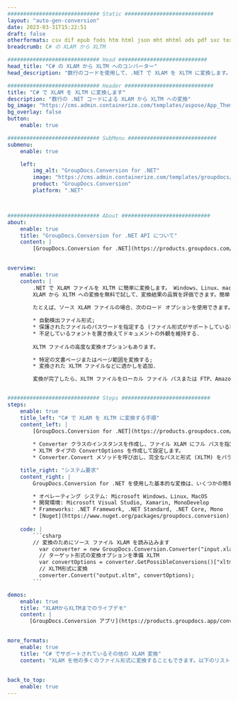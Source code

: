 ```yaml
---
############################# Static ############################
layout: "auto-gen-conversion"
date: 2023-03-31T15:22:51
draft: false
otherformats: csv dif epub fods htm html json mht mhtml ods pdf sxc tex tsv xlam xls xlsb xlsm xlsx xlt xltm xltx xml xps
breadcrumb: C# の XLAM から XLTM

############################# Head ############################
head_title: "C# の XLAM から XLTM へのコンバーター"
head_description: "数行のコードを使用して、.NET で XLAM を XLTM に変換します。 GroupDocs ドキュメント変換 API を使用して、160 を超えるファイル形式を変換します。"

############################# Header ############################
title: "C# で XLAM を XLTM に変換します"
description: "数行の .NET コードによる XLAM から XLTM への変換"
bg_image: "https://cms.admin.containerize.com/templates/aspose/App_Themes/V3/images/bg/header1.png"
bg_overlay: false
button:
    enable: true

############################# SubMenu ############################
submenu:
    enable: true

    left:
        img_alt: "GroupDocs.Conversion for .NET"
        image: "https://cms.admin.containerize.com/templates/groupdocs/images/product-logos/90x90-noborder/groupdocs-conversion-net.png"
        product: "GroupDocs.Conversion"
        platform: ".NET"



############################# About ############################
about:
    enable: true
    title: "GroupDocs.Conversion for .NET API について"
    content: |
        [GroupDocs.Conversion for .NET](https://products.groupdocs.com/conversion/net/) を使用して、Microsoft Word、Excel、PowerPoint、PDF、Visio、およびその他の形式を変換できます。 GroupDocs.Conversion は、高いパフォーマンスが要求されるバックエンドおよび内部システムに適したスタンドアロン API です。 Microsoft や Open Office などのソフトウェアには依存しません。
    

overview:
    enable: true
    content: |
        .NET で XLAM ファイルを XLTM に簡単に変換します。 Windows、Linux、macOS など、任意のプラットフォームで C# コード行を 2 行だけ使用できます。
        XLAM から XLTM への変換を無料で試して、変換結果の品質を評価できます。簡単なファイル変換のシナリオに加えて、ソース XLAM ファイルをロードし、出力 XLTM 結果を保存するためのより高度なオプションを試すことができます。 
        
        たとえば、ソース XLAM ファイルの場合、次のロード オプションを使用できます。

        * 自動検出ファイル形式;
        * 保護されたファイルのパスワードを指定する (ファイル形式がサポートしている場合);
        * 不足しているフォントを置き換えてドキュメントの外観を維持する.
        
        XLTM ファイルの高度な変換オプションもあります。

        * 特定の文書ページまたはページ範囲を変換する;
        * 変換された XLTM ファイルなどに透かしを追加.

        変換が完了したら、XLTM ファイルをローカル ファイル パスまたは FTP、Amazon S3、Google Drive、Dropbox などのサードパーティ ストレージに保存できます。注意してください - XLAM を {{ に変換するにはTO}} MS Office、Open Office、Adobe Acrobat Reader などの追加のソフトウェアをインストールする必要はありません。


############################# Steps ############################
steps:
    enable: true
    title_left: "C# で XLAM を XLTM に変換する手順"
    content_left: |
        [GroupDocs.Conversion for .NET](https://products.groupdocs.com/conversion/net/) を使用すると、開発者は数行のコードで XLAM ファイルを XLTM に簡単に変換できます。
        
        * Converter クラスのインスタンスを作成し、ファイル XLAM にフル パスを指定します。
        * XLTM タイプの ConvertOptions を作成して設定します。
        * Converter.Convert メソッドを呼び出し、完全なパスと形式 (XLTM) をパラメーターとして渡します。

    title_right: "システム要求"
    content_right: |
        GroupDocs.Conversion for .NET を使用した基本的な変換は、いくつかの簡単な手順で実行できます。当社の API は、すべての主要なプラットフォームとオペレーティング システムでサポートされています。以下のコードを実行する前に、システムに次の前提条件がインストールされていることを確認してください。

        * オペレーティング システム: Microsoft Windows、Linux、MacOS
        * 開発環境: Microsoft Visual Studio, Xamarin, MonoDevelop
        * Frameworks: .NET Framework, .NET Standard, .NET Core, Mono
        * [Nuget](https://www.nuget.org/packages/groupdocs.conversion) から最新の GroupDocs.Conversion for .NET を取得します
         
    code: |
        ```csharp    
        // 変換のためにソース ファイル XLAM を読み込みます
          var converter = new GroupDocs.Conversion.Converter("input.xlam");
          // ターゲット形式の変換オプションを準備 XLTM
          var convertOptions = converter.GetPossibleConversions()["xltm"].ConvertOptions;
          // XLTM形式に変換
          converter.Convert("output.xltm", convertOptions);
        ```

demos:
    enable: true
    title: "XLAMからXLTMまでのライブデモ"
    content: |
       [GroupDocs.Conversion アプリ](https://products.groupdocs.app/conversion/family) Web サイトにアクセスして、今すぐ XLAM を XLTM に変換してください。オンラインデモには次の利点があります
          

more_formats:
    enable: true
    title: "C# でサポートされているその他の XLAM 変換"
    content: "XLAM を他の多くのファイル形式に変換することもできます。以下のリストをご覧ください。"
       
       
back_to_top:
    enable: true
---
```


